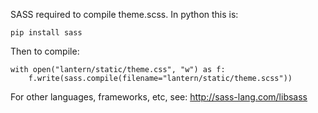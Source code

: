 SASS required to compile theme.scss.  In python this is:

    pip install sass

Then to compile:

    with open("lantern/static/theme.css", "w") as f: 
        f.write(sass.compile(filename="lantern/static/theme.scss"))

For other languages, frameworks, etc, see: http://sass-lang.com/libsass